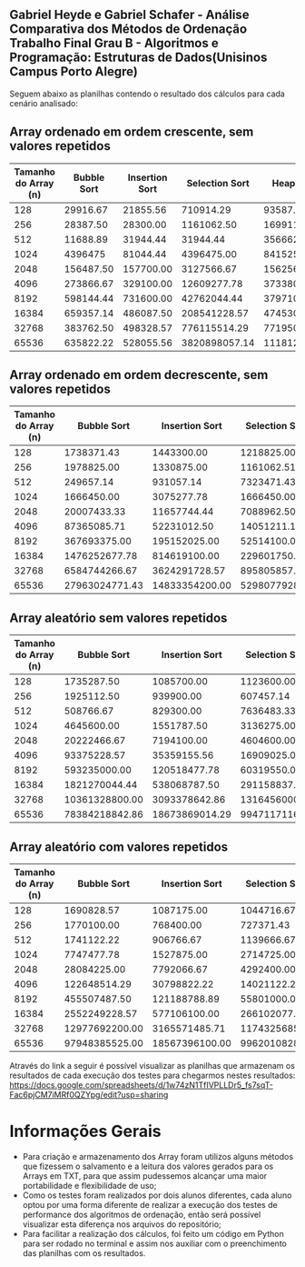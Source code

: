 <h2>
  Gabriel Heyde e Gabriel Schafer - Análise Comparativa dos Métodos de Ordenação
  Trabalho Final Grau B - Algoritmos e Programação: Estruturas de Dados(Unisinos Campus Porto Alegre)
  
</h2>

Seguem abaixo as planilhas contendo o resultado dos cálculos para cada cenário analisado:

## Array ordenado em ordem crescente, sem valores repetidos

| Tamanho do Array (n) | Bubble Sort | Insertion Sort | Selection Sort | Heap Sort | Shell Sort | Merge Sort | Quick Sort |
|----------------------|-------------|----------------|----------------|-----------|------------|------------|------------|
| 128                  | 29916.67    | 21855.56       | 710914.29      | 93587.5   | 24312.50   | 55333.33   | 18055.56   |
| 256                  | 28387.50    | 28300.00       | 1161062.50     | 169911.11 | 48577.78   | 111571.43  | 35142.86   |
| 512                  | 11688.89    | 31944.44       | 31944.44       | 356662.50 | 356325.00  | 237644.44  | 76288.89   |
| 1024                 | 4396475     | 81044.44       | 4396475.00     | 841525.00 | 243611.11  | 476528.57  | 158625.00  |
| 2048                 | 156487.50   | 157700.00      | 3127566.67     | 1562566.67| 520587.50  | 1045466.67 | 350311.11  |
| 4096                 | 273866.67   | 329100.00      | 12609277.78    | 3733800.00| 3747444.44 | 2246722.22 | 650633.33  |
| 8192                 | 598144.44   | 731600.00      | 42762044.44    | 3797100.00| 2675262.50 | 3130514.29 | 1474533.33 |
| 16384                | 659357.14   | 486087.50      | 208541228.57   | 4745300.00| 4032133.33 | 4001983.33 | 2820400.00 |
| 32768                | 383762.50   | 498328.57      | 776115514.29   | 7719500.00| 5583133.33 | 5112988.89 | 5042100.00 |
| 65536                | 635822.22   | 528055.56      | 3820898057.14  | 11181266.67| 8193125.12 | 8730975.25 | 11964387.50 |

## Array ordenado em ordem decrescente, sem valores repetidos

| Tamanho do Array (n) | Bubble Sort    | Insertion Sort   | Selection Sort   | Heap Sort      | Shell Sort     | Merge Sort     | Quick Sort     |
|----------------------|----------------|------------------|------------------|----------------|----------------|----------------|----------------|
| 128                  | 1738371.43     | 1443300.00       | 1218825.00       | 71622.22       | 35977.78       | 52900.00       | 21322.22       |
| 256                  | 1978825.00     | 1330875.00       | 1161062.51       | 144125.00      | 73800.00       | 108844.44      | 39833.33       |
| 512                  | 249657.14      | 931057.14        | 7323471.43       | 327522.22      | 158855.56      | 240933.33      | 82914.29       |
| 1024                 | 1666450.00     | 3075277.78       | 1666450.00       | 708466.67      | 352855.56      | 480571.43      | 174437.50      |
| 2048                 | 20007433.33    | 11657744.44      | 7088962.50       | 1135344.44     | 793555.56      | 1059587.50     | 358450.00      |
| 4096                 | 87365085.71    | 52231012.50      | 14051211.11      | 3413200.00     | 1730600.00     | 2167966.67     | 667350.00      |
| 8192                 | 367693375.00   | 195152025.00     | 52514100.00      | 4077988.89     | 3651544.44     | 3539150.00     | 1240283.33     |
| 16384                | 1476252677.78  | 814619100.00     | 229601750.00     | 4890662.50     | 4448611.11     | 4632985.71     | 1568600.00     |
| 32768                | 6584744266.67  | 3624291728.57    | 895805857.14     | 6704388.89     | 6190614.29     | 5664012.38     | 2959375.00     |
| 65536                | 27963024771.43 | 14833354200.00   | 5298077928.57    | 10224928.71    | 7960457.43     | 8436916.67     | 6987866.67     |

## Array aleatório sem valores repetidos

| Tamanho do Array (n) | Bubble Sort    | Insertion Sort   | Selection Sort   | Heap Sort      | Shell Sort     | Merge Sort     | Quick Sort     |
|----------------------|----------------|------------------|------------------|----------------|----------------|----------------|----------------|
| 128                  | 1735287.50     | 1085700.00       | 1123600.00       | 96155.56       | 43612.50       | 61088.89       | 35155.56       |
| 256                  | 1925112.50     | 939900.00        | 607457.14        | 188900.00      | 110377.78      | 128022.22      | 77200.00       |
| 512                  | 508766.67      | 829300.00        | 7636483.33       | 365600.00      | 252644.44      | 269877.78      | 173055.56      |
| 1024                 | 4645600.00     | 1551787.50       | 3136275.00       | 782975.00      | 688777.78      | 624444.44      | 346766.67      |
| 2048                 | 20222466.67    | 7194100.00       | 4604600.00       | 1785500.00     | 1956244.44     | 1217944.44     | 731428.57      |
| 4096                 | 93375228.57    | 35359155.56      | 16909025.00      | 3487457.14     | 4283200.00     | 2633271.43     | 887060.00      |
| 8192                 | 593235000.00   | 120518477.78     | 60319550.00      | 3396442.86     | 5191875.00     | 3814777.78     | 3064157.14     |
| 16384                | 1821270044.44  | 538068787.50     | 291158837.50     | 5397222.22     | 8309487.50     | 4632985.71     | 4018866.67     |
| 32768                | 10361328800.00 | 3093378642.86    | 1316456000.00    | 7828166.67     | 12006742.71    | 7639377.89     | 5481322.22     |
| 65536                | 78384218842.86 | 18673869014.29   | 9947117116.67    | 12303600.00    | 23665450.17    | 12661900.14    | 10474100.00    |

## Array aleatório com valores repetidos

| Tamanho do Array (n) | Bubble Sort    | Insertion Sort   | Selection Sort   | Heap Sort      | Shell Sort     | Merge Sort     | Quick Sort     |
|----------------------|----------------|------------------|------------------|----------------|----------------|----------------|----------------|
| 128                  | 1690828.57     | 1087175.00       | 1044716.67       | 82912.50       | 43711.11       | 65855.56       | 34071.43       |
| 256                  | 1770100.00     | 768400.00        | 727371.43        | 161800.00      | 108022.22      | 126825.00      | 77742.86       |
| 512                  | 1741122.22     | 906766.67        | 1139666.67       | 349511.11      | 258088.89      | 274111.11      | 170175.00      |
| 1024                 | 7747477.78     | 1527875.00       | 2714725.00       | 786428.57      | 682566.67      | 665414.29      | 350562.50      |
| 2048                 | 28084225.00    | 7792066.67       | 4292400.00       | 1796142.86     | 1758862.50     | 1216000.00     | 718328.57      |
| 4096                 | 122648514.29   | 30798822.22      | 14021122.22      | 3763900.00     | 4439842.86     | 4152816.67     | 1119585.71     |
| 8192                 | 455507487.50   | 121188788.89     | 55801000.00      | 4174057.14     | 5195544.44     | 3537416.67     | 2667683.33     |
| 16384                | 2552249228.57  | 577106100.00     | 266102077.78     | 5563377.78     | 7368800.00     | 5538588.89     | 3668875.00     |
| 32768                | 12977692200.00 | 3165571485.71    | 1174325685.71    | 7084383.33     | 10937986.00    | 7353122.11     | 5469962.50     |
| 65536                | 97948385525.00 | 18567396100.00   | 9962010828.57    | 12278428.14    | 21727737.38    | 14108543.29    | 13243783.33    |

Através do link a seguir é possível visualizar as planilhas que armazenam os resultados de cada execução dos testes para chegarmos nestes resultados: https://docs.google.com/spreadsheets/d/1w74zN1TfIVPLLDr5_fs7sqT-Fac6pjCM7iMRf0QZYpg/edit?usp=sharing
<br>
<h1>Informações Gerais</h1>
<ul>
  <li>Para criação e armazenamento dos Array foram utilizos alguns métodos que fizessem o salvamento e a leitura dos valores gerados para os Arrays em TXT, para que assim pudessemos alcançar uma maior portabilidade e flexibilidade de uso;</li>
  <li>Como os testes foram realizados por dois alunos diferentes, cada aluno optou por uma forma diferente de realizar a execução dos testes de performance dos algoritmos de ordenação, então será possível visualizar esta diferença nos arquivos do repositório;</li>
  <li>Para facilitar a realização dos cálculos, foi feito um código em Python para ser rodado no terminal e assim nos auxiliar com o preenchimento das planilhas com os resultados.</li>
</ul>
